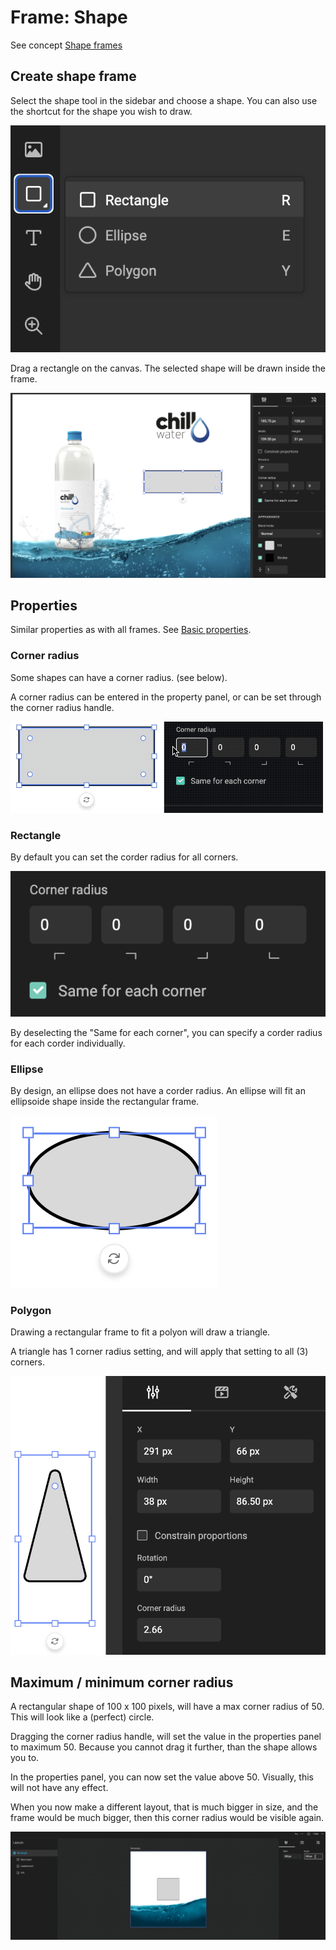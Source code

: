 # Frame: Shape

See concept [Shape frames](/GraFx-Studio/concepts/frames/#shape-frame)

## Create shape frame

Select the shape tool in the sidebar and choose a shape. You can also use the shortcut for the shape you wish to draw.

![screenhot](tool-shape.png)

Drag a rectangle on the canvas. The selected shape will be drawn inside the frame.

![screenhot-fullwidth](draw-frame-shape.png)

## Properties

Similar properties as with all frames. See [Basic properties](/GraFx-Studio/concepts/frames/#basic-properties).

### Corner radius

Some shapes can have a corner radius. (see below).

A corner radius can be entered in the property panel, or can be set through the corner radius handle.

![animation](corder-radius.gif)


### Rectangle

By default you can set the corder radius for all corners.

![screenhot](corner-radius.png)

By deselecting the "Same for each corner", you can specify a corder radius for each corder individually.

### Ellipse

By design, an ellipse does not have a corder radius. An ellipse will fit an ellipsoide shape inside the rectangular frame.

![screenshot](ellipse.png)

### Polygon

Drawing a rectangular frame to fit a polyon will draw a triangle.

A triangle has 1 corner radius setting, and will apply that setting to all (3) corners.

![screenshot](poly.png)

## Maximum / minimum corner radius

A rectangular shape of 100 x 100 pixels, will have a max corner radius of 50. This will look like a (perfect) circle.

Dragging the corner radius handle, will set the value in the properties panel to maximum 50. Because you cannot drag it further, than the shape allows you to.

In the properties panel, you can now set the value above 50. Visually, this will not have any effect.

When you now make a different layout, that is much bigger in size, and the frame would be much bigger, then this corner radius would be visible again.

![screenshot-fullwidth](max-radius.gif)
